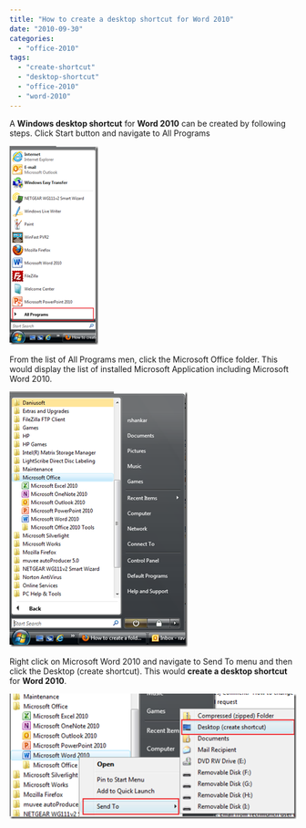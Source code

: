 ```yaml
---
title: "How to create a desktop shortcut for Word 2010"
date: "2010-09-30"
categories: 
  - "office-2010"
tags: 
  - "create-shortcut"
  - "desktop-shortcut"
  - "office-2010"
  - "word-2010"
---
```


A **Windows desktop shortcut** for **Word 2010** can be created by following steps. Click Start button and navigate to All Programs

[![image](images/image_thumb114.png "image")](http://blogmines.com/blog/wp-content/uploads/2010/09/image119.png)

From the list of All Programs men, click the Microsoft Office folder. This would display the list of installed Microsoft Application including Microsoft Word 2010.

[![image](images/image_thumb115.png "image")](http://blogmines.com/blog/wp-content/uploads/2010/09/image120.png)

Right click on Microsoft Word 2010 and navigate to Send To menu and then click the Desktop (create shortcut). This would **create a desktop shortcut** for **Word 2010**.

[![image](images/image_thumb116.png "image")](http://blogmines.com/blog/wp-content/uploads/2010/09/image121.png)
